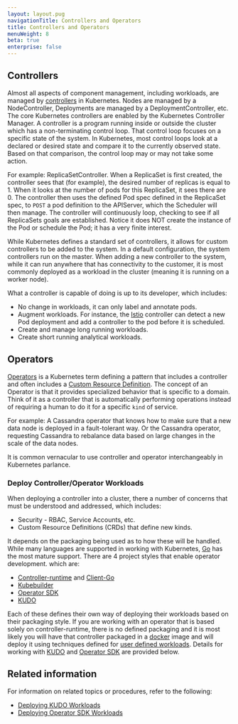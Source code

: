 ```yaml
---
layout: layout.pug
navigationTitle: Controllers and Operators
title: Controllers and Operators
menuWeight: 8
beta: true
enterprise: false
---
```


## Controllers

Almost all aspects of component management, including workloads, are managed by [controllers][controller] in Kubernetes. Nodes are managed by a NodeController, Deployments are managed by a DeploymentController, etc. The core Kubernetes controllers are enabled by the Kubernetes Controller Manager. A controller is a program running inside or outside the cluster which has a non-terminating control loop. That control loop focuses on a specific state of the system. In Kubernetes, most control loops look at a declared or desired state and compare it to the currently observed state. Based on that comparison, the control loop may or may not take some action.

For example: ReplicaSetController. When a ReplicaSet is first created, the controller sees that (for example), the desired number of replicas is equal to 1. When it looks at the number of pods for this ReplicaSet, it sees there are 0. The controller then uses the defined Pod spec defined in the ReplicaSet spec, to `POST` a pod definition to the APIServer, which the Scheduler will then manage. The controller will continuously loop, checking to see if all ReplicaSets goals are established. Notice it does NOT create the instance of the Pod or schedule the Pod; it has a very finite interest.

While Kubernetes defines a standard set of controllers, it allows for custom controllers to be added to the system. In a default configuration, the system controllers run on the master. When adding a new controller to the system, while it can run anywhere that has connectivity to the customer, it is most commonly deployed as a workload in the cluster (meaning it is running on a worker node).

What a controller is capable of doing is up to its developer, which includes:

- No change in workloads, it can only label and annotate pods.
- Augment workloads. For instance, the [Istio][istio] controller can detect a new Pod deployment and add a controller to the pod before it is scheduled.
- Create and manage long running workloads.
- Create short running analytical workloads.

## Operators

[Operators][operator] is a Kubernetes term defining a pattern that includes a controller and often includes a [Custom Resource Definition][crd]. The concept of an Operator is that it provides specialized behavior that is specific to a domain. Think of it as a controller that is automatically performing operations instead of requiring a human to do it for a specific `kind` of service.

For example: A Cassandra operator that knows how to make sure that a new data node is deployed in a fault-tolerant way. Or the Cassandra operator, requesting Cassandra to rebalance data based on large changes in the scale of the data nodes.

It is common vernacular to use controller and operator interchangeably in Kubernetes parlance.

### Deploy Controller/Operator Workloads

When deploying a controller into a cluster, there a number of concerns that must be understood and addressed, which includes:

- Security - RBAC, Service Accounts, etc.
- Custom Resource Definitions (CRDs) that define new kinds.

It depends on the packaging being used as to how these will be handled. While many languages are supported in working with Kubernetes, [Go][go] has the most mature support.
There are 4 project styles that enable operator development. which are:

- [Controller-runtime][controller-runtime] and [Client-Go][client-go]
- [Kubebuilder][kubebuilder]
- [Operator SDK][operator-sdk]
- [KUDO][kudo]

Each of these defines their own way of deploying their workloads based on their packaging style. If you are working with an operator that is based solely on controller-runtime, there is no defined packaging and it is most likely you will have that controller packaged in a [docker][docker] image and will deploy it using techniques defined for [user defined workloads][user-workloads]. Details for working with [KUDO][kudo] and [Operator SDK][operator-sdk] are provided below.

## Related information

For information on related topics or procedures, refer to the following:

- [Deploying KUDO Workloads][kudo]
- [Deploying Operator SDK Workloads][operator-sdk]

[client-go]: https://github.com/kubernetes/client-go
[controller]: https://kubernetes.io/docs/concepts/architecture/controller/
[controller-runtime]: https://github.com/kubernetes-sigs/controller-runtime/
[crd]: https://kubernetes.io/docs/tasks/extend-kubernetes/custom-resources/custom-resource-definitions/
[docker]: https://www.docker.com/
[go]: https://golang.org/
[istio]: https://istio.io/
[kubebuilder]: https://github.com/kubernetes-sigs/kubebuilder
[kudo]: kudo
[operator]: https://kubernetes.io/docs/concepts/extend-kubernetes/operator/
[operator-sdk]: operator-sdk
[user-workloads]: ../user-workloads
